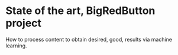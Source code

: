 # State of the art, BigRedButton project

How to process content to obtain desired, good, results via machine learning.
